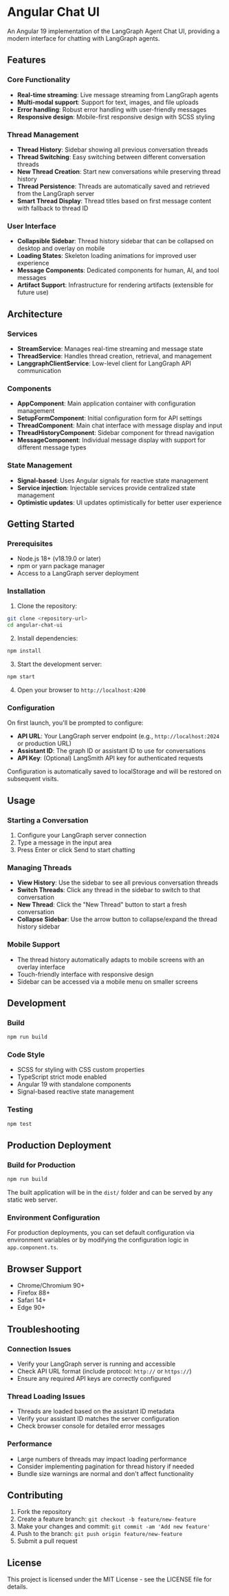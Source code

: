 # Angular Chat UI

An Angular 19 implementation of the LangGraph Agent Chat UI, providing a modern interface for chatting with LangGraph agents.

## Features

### Core Functionality
- **Real-time streaming**: Live message streaming from LangGraph agents
- **Multi-modal support**: Support for text, images, and file uploads  
- **Error handling**: Robust error handling with user-friendly messages
- **Responsive design**: Mobile-first responsive design with SCSS styling

### Thread Management
- **Thread History**: Sidebar showing all previous conversation threads
- **Thread Switching**: Easy switching between different conversation threads
- **New Thread Creation**: Start new conversations while preserving thread history
- **Thread Persistence**: Threads are automatically saved and retrieved from the LangGraph server
- **Smart Thread Display**: Thread titles based on first message content with fallback to thread ID

### User Interface
- **Collapsible Sidebar**: Thread history sidebar that can be collapsed on desktop and overlay on mobile
- **Loading States**: Skeleton loading animations for improved user experience
- **Message Components**: Dedicated components for human, AI, and tool messages
- **Artifact Support**: Infrastructure for rendering artifacts (extensible for future use)

## Architecture

### Services
- **StreamService**: Manages real-time streaming and message state
- **ThreadService**: Handles thread creation, retrieval, and management
- **LanggraphClientService**: Low-level client for LangGraph API communication

### Components
- **AppComponent**: Main application container with configuration management
- **SetupFormComponent**: Initial configuration form for API settings
- **ThreadComponent**: Main chat interface with message display and input
- **ThreadHistoryComponent**: Sidebar component for thread navigation
- **MessageComponent**: Individual message display with support for different message types

### State Management
- **Signal-based**: Uses Angular signals for reactive state management
- **Service injection**: Injectable services provide centralized state management
- **Optimistic updates**: UI updates optimistically for better user experience

## Getting Started

### Prerequisites
- Node.js 18+ (v18.19.0 or later)
- npm or yarn package manager
- Access to a LangGraph server deployment

### Installation

1. Clone the repository:
```bash
git clone <repository-url>
cd angular-chat-ui
```

2. Install dependencies:
```bash
npm install
```

3. Start the development server:
```bash
npm start
```

4. Open your browser to `http://localhost:4200`

### Configuration

On first launch, you'll be prompted to configure:

- **API URL**: Your LangGraph server endpoint (e.g., `http://localhost:2024` or production URL)
- **Assistant ID**: The graph ID or assistant ID to use for conversations
- **API Key**: (Optional) LangSmith API key for authenticated requests

Configuration is automatically saved to localStorage and will be restored on subsequent visits.

## Usage

### Starting a Conversation
1. Configure your LangGraph server connection
2. Type a message in the input area
3. Press Enter or click Send to start chatting

### Managing Threads
- **View History**: Use the sidebar to see all previous conversation threads
- **Switch Threads**: Click any thread in the sidebar to switch to that conversation
- **New Thread**: Click the "New Thread" button to start a fresh conversation
- **Collapse Sidebar**: Use the arrow button to collapse/expand the thread history sidebar

### Mobile Support
- The thread history automatically adapts to mobile screens with an overlay interface
- Touch-friendly interface with responsive design
- Sidebar can be accessed via a mobile menu on smaller screens

## Development

### Build
```bash
npm run build
```

### Code Style
- SCSS for styling with CSS custom properties
- TypeScript strict mode enabled
- Angular 19 with standalone components
- Signal-based reactive state management

### Testing
```bash
npm test
```

## Production Deployment

### Build for Production
```bash
npm run build
```

The built application will be in the `dist/` folder and can be served by any static web server.

### Environment Configuration
For production deployments, you can set default configuration via environment variables or by modifying the configuration logic in `app.component.ts`.

## Browser Support

- Chrome/Chromium 90+
- Firefox 88+
- Safari 14+
- Edge 90+

## Troubleshooting

### Connection Issues
- Verify your LangGraph server is running and accessible
- Check API URL format (include protocol: `http://` or `https://`)
- Ensure any required API keys are correctly configured

### Thread Loading Issues
- Threads are loaded based on the assistant ID metadata
- Verify your assistant ID matches the server configuration
- Check browser console for detailed error messages

### Performance
- Large numbers of threads may impact loading performance
- Consider implementing pagination for thread history if needed
- Bundle size warnings are normal and don't affect functionality

## Contributing

1. Fork the repository
2. Create a feature branch: `git checkout -b feature/new-feature`
3. Make your changes and commit: `git commit -am 'Add new feature'`
4. Push to the branch: `git push origin feature/new-feature`
5. Submit a pull request

## License

This project is licensed under the MIT License - see the LICENSE file for details.